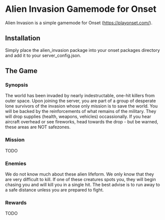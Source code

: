 # Alien Invasion Gamemode for Onset

Alien Invasion is a simple gamemode for Onset (https://playonset.com/).

## Installation

Simply place the alien_invasion package into your onset packages directory and add it to your server_config.json.

## The Game

### Synopsis
The world has been invaded by nearly indestructable, one-hit killers from outer space.
Upon joining the server, you are part of a group of desperate lone survivors of the invasion whose
only mission is to save the world.   You will be backed by the reinforcements of what remains of the military.  They will drop supplies (health, weapons, vehicles) occassionally.  If you hear aircraft overhead or see fireworks, head towards the drop - but be warned, these areas are NOT safezones.

### Mission
TODO

### Enemies
We do not know much about these alien lifeform.  We only know that they are very difficult to kill. If one of these creatures spots you, they will begin chasing you and will kill you in a single hit.  The best advise is to run away to a safe distance unless you are prepared to fight.

### Rewards
TODO

